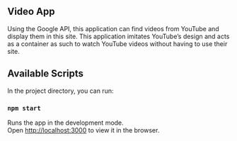 ## Video App
Using the Google API, this application can find videos from YouTube and display them in this site. This application imitates YouTube’s design and acts as a container as such to watch YouTube videos without having to use their site.

## Available Scripts

In the project directory, you can run:

### `npm start`

Runs the app in the development mode.<br />
Open [http://localhost:3000](http://localhost:3000) to view it in the browser.
